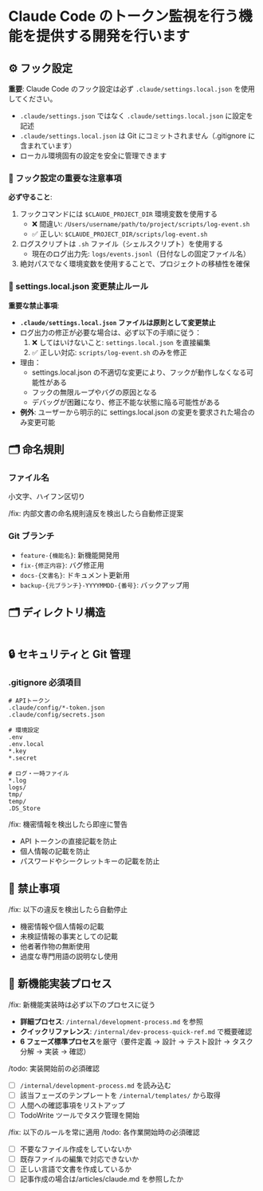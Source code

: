 # Claude Code のトークン監視を行う機能を提供する開発を行います

## ⚙️ フック設定

**重要**: Claude Code のフック設定は必ず `.claude/settings.local.json` を使用してください。
- `.claude/settings.json` ではなく `.claude/settings.local.json` に設定を記述
- `.claude/settings.local.json` は Git にコミットされません（.gitignore に含まれています）
- ローカル環境固有の設定を安全に管理できます

### 📌 フック設定の重要な注意事項

**必ず守ること**:
1. フックコマンドには `$CLAUDE_PROJECT_DIR` 環境変数を使用する
   - ❌ 間違い: `/Users/username/path/to/project/scripts/log-event.sh`
   - ✅ 正しい: `$CLAUDE_PROJECT_DIR/scripts/log-event.sh`
2. ログスクリプトは `.sh` ファイル（シェルスクリプト）を使用する
   - 現在のログ出力先: `logs/events.jsonl`（日付なしの固定ファイル名）
3. 絶対パスでなく環境変数を使用することで、プロジェクトの移植性を確保

### 🚨 settings.local.json 変更禁止ルール

**重要な禁止事項**:
- **`.claude/settings.local.json` ファイルは原則として変更禁止**
- ログ出力の修正が必要な場合は、必ず以下の手順に従う：
  1. ❌ してはいけないこと: `settings.local.json` を直接編集
  2. ✅ 正しい対応: `scripts/log-event.sh` のみを修正
- 理由：
  - settings.local.json の不適切な変更により、フックが動作しなくなる可能性がある
  - フックの無限ループやバグの原因となる
  - デバッグが困難になり、修正不能な状態に陥る可能性がある
- **例外**: ユーザーから明示的に settings.local.json の変更を要求された場合のみ変更可能

## 🗂 命名規則

### ファイル名

小文字、ハイフン区切り

/fix: 内部文書の命名規則違反を検出したら自動修正提案

### Git ブランチ

- `feature-{機能名}`: 新機能開発用
- `fix-{修正内容}`: バグ修正用
- `docs-{文書名}`: ドキュメント更新用
- `backup-{元ブランチ}-YYYYMMDD-{番号}`: バックアップ用

## 🗂 ディレクトリ構造

```

```

## 🔒 セキュリティと Git 管理

### .gitignore 必須項目

```gitignore
# APIトークン
.claude/config/*-token.json
.claude/config/secrets.json

# 環境設定
.env
.env.local
*.key
*.secret

# ログ・一時ファイル
*.log
logs/
tmp/
temp/
.DS_Store
```

/fix: 機密情報を検出したら即座に警告

- API トークンの直接記載を防止
- 個人情報の記載を防止
- パスワードやシークレットキーの記載を防止

## 🚫 禁止事項

/fix: 以下の違反を検出したら自動停止

- 機密情報や個人情報の記載
- 未検証情報の事実としての記載
- 他者著作物の無断使用
- 過度な専門用語の説明なし使用

## 🔧 新機能実装プロセス

/fix: 新機能実装時は必ず以下のプロセスに従う

- **詳細プロセス**: `/internal/development-process.md` を参照
- **クイックリファレンス**: `/internal/dev-process-quick-ref.md` で概要確認
- **6 フェーズ標準プロセス**を厳守（要件定義 → 設計 → テスト設計 → タスク分解 → 実装 → 確認）

/todo: 実装開始前の必須確認

- [ ] `/internal/development-process.md` を読み込む
- [ ] 該当フェーズのテンプレートを `/internal/templates/` から取得
- [ ] 人間への確認事項をリストアップ
- [ ] TodoWrite ツールでタスク管理を開始

/fix: 以下のルールを常に適用
/todo: 各作業開始時の必須確認

- [ ] 不要なファイル作成をしていないか
- [ ] 既存ファイルの編集で対応できないか
- [ ] 正しい言語で文書を作成しているか
- [ ] 記事作成の場合は/articles/claude.md を参照したか
